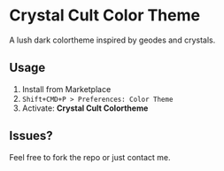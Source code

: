# Crystal Cult Color Theme
A lush dark colortheme inspired by geodes and crystals.



## Usage
1. Install from Marketplace
2. `Shift+CMD+P > Preferences: Color Theme`
3. Activate: **Crystal Cult Colortheme**

## Issues?

Feel free to fork the repo or just contact me.
